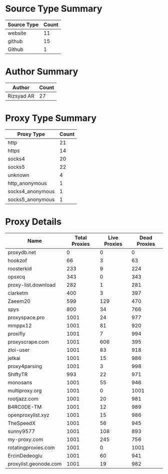# Source Type Summary

| Source Type | Count |
|-------------|-------|
| website | 11 |
| github | 15 |
| Github | 1 |


# Author Summary

| Author | Count |
|--------|-------|
| Rizsyad AR | 27 |


# Proxy Type Summary

| Proxy Type | Count |
|------------|-------|
| http | 21 |
| https | 14 |
| socks4 | 20 |
| socks5 | 22 |
| unknown | 4 |
| http_anonymous | 1 |
| socks4_anonymous | 1 |
| socks5_anonymous | 1 |


# Proxy Details

| Name | Total Proxies | Live Proxies | Dead Proxies |
|------|---------------|--------------|---------------|
| proxydb.net | 0 | 0 | 0 |
| hookzof | 66 | 3 | 63 |
| roosterkid | 233 | 9 | 224 |
| opsxcq | 343 | 0 | 343 |
| proxy-list.download | 282 | 1 | 281 |
| clarketm | 400 | 3 | 397 |
| Zaeem20 | 599 | 129 | 470 |
| spys | 800 | 34 | 766 |
| proxyspace.pro | 1001 | 24 | 977 |
| mmppx12 | 1001 | 81 | 920 |
| proxifly | 1001 | 7 | 994 |
| proxyscrape.com | 1001 | 606 | 395 |
| zloi-user | 1001 | 83 | 918 |
| jetkai | 1001 | 15 | 986 |
| proxy4parsing | 1001 | 3 | 998 |
| ShiftyTR | 993 | 22 | 971 |
| monosans | 1001 | 55 | 946 |
| multiproxy.org | 1001 | 0 | 1001 |
| rootjazz.com | 1001 | 20 | 981 |
| B4RC0DE-TM | 1001 | 12 | 989 |
| openproxylist.xyz | 1001 | 15 | 986 |
| TheSpeedX | 1001 | 56 | 945 |
| sunny9577 | 1001 | 108 | 893 |
| my-proxy.com | 1001 | 245 | 756 |
| rotatingproxies.com | 1001 | 0 | 1001 |
| ErcinDedeoglu | 1001 | 60 | 941 |
| proxylist.geonode.com | 1001 | 19 | 982 |

